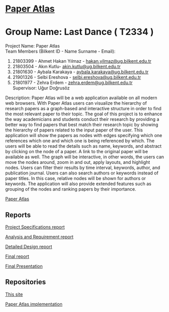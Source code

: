 # <a href= "https://paper-atlas-frontend.onrender.com">  Paper Atlas </a>
# Group Name: Last Dance  ( T2334 )
Project Name: Paper Atlas   
Team Members (Bilkent ID - Name Surname - Email):  
1) 21803399 - Ahmet Hakan Yılmaz - hakan.yilmaz@ug.bilkent.edu.tr  
2) 21803504 - Akın Kutlu- akin.kutlu@ug.bilkent.edu.tr  
3) 21801630 - Aybala Karakaya - aybala.karakaya@ug.bilkent.edu.tr  
4) 21901326 - Selbi Ereshova - selbi.ereshova@ug.bilkent.edu.tr  
5) 21801977 - Zehra Erdem - zehra.erdem@ug.bilkent.edu.tr  
Supervisor: Uğur Doğrusöz  

Description:
Paper Atlas will be a web application available on all modern web browsers. With Paper Atlas users can visualize the hierarchy of research papers as a graph-based and interactive structure in order to find the most relevant paper to their topic. The goal of this project is to enhance the way academicians and students conduct their research by providing a better way to find papers that best match their research topic by showing the hierarchy of papers related to the input paper of the user. This application will show the papers as nodes with edges specifying which one references which one and which one is being referenced by which. The users will be able to read the details such as name, keywords, and abstract by clicking on the node of a paper. A link to the original paper will be available as well. The graph will be interactive, in other words, the users can move the nodes around, zoom in and out, apply layouts, and highlight nodes. Users can filter their results by time interval, keywords, author, and publication journal. Users can also search authors or keywords instead of paper titles. In this case, relative nodes will be shown for authors or keywords. The application will also provide extended features such as grouping of the nodes and ranking papers by their importance.

<a href="https://paper-atlas-frontend.onrender.com">Paper Atlas</a>

<h2 id="reports">Reports</h2>
<a href="T2334_Project_Specifications_Report.pdf">Project Specifications report</a>

<a href="T2334_Analysis_Requirements_Report.pdf">Analysis and Requirement report</a>

<a href="Detailed_Design_Report.pdf">Detailed Design report</a>

<a href="T2334_FinalReport.pdf">Final report</a>

<a href="Final_Presentation.pdf">Final Presentation</a>

<h2 id="repositories">Repositories</h2>

<a href="https://github.com/Last-Dance-Team/PaperAtlas">This site</a>

<a href="https://github.com/Last-Dance-Team/PaperAtlas-Implemention">Paper Atlas implementation</a>

